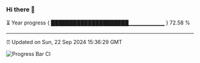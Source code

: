 ### Hi there 👋

⏳ Year progress { █████████████████████▁▁▁▁▁▁▁▁▁ } 72.58 %

---

⏰ Updated on Sun, 22 Sep 2024 15:36:29 GMT

![Progress Bar CI](https://github.com/IshwaranRudhara/GIT-ACTION/workflows/Progress%20Bar%20CI/badge.svg)
